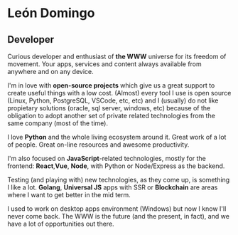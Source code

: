 <!---
leon-domingo/leon-domingo is a ✨ special ✨ repository because its `README.md` (this file) appears on your GitHub profile.
You can click the Preview link to take a look at your changes.
--->

# León Domingo
## Developer

Curious developer and enthusiast of **the WWW** universe for its freedom of movement. Your apps, services and content always available from anywhere and on any device.

I'm in love with **open-source projects** which give us a great support to create useful things with a low cost. (Almost) every tool I use is open source (Linux, Python, PostgreSQL, VSCode, etc, etc) and I (usually) do not like propietary solutions (oracle, sql server, windows, etc) because of the obligation to adopt another set of private related technologies from the same company (most of the time).

I love **Python** and the whole living ecosystem around it. Great work of a lot of people. Great on-line resources and awesome productivity.

I'm also focused on **JavaScript**-related technologies, mostly for the frontend: **React**,**Vue**, **Node**, with Python or Node/Express as the backend.

Testing (and playing with) new technologies, as they come up, is something I like a lot. **Golang**, **Universal JS** apps with SSR or **Blockchain** are areas where I want to get better in the mid term.

I used to work on desktop apps environment (Windows) but now I know I'll never come back. The WWW is the future (and the present, in fact), and we have a lot of opportunities out there.
